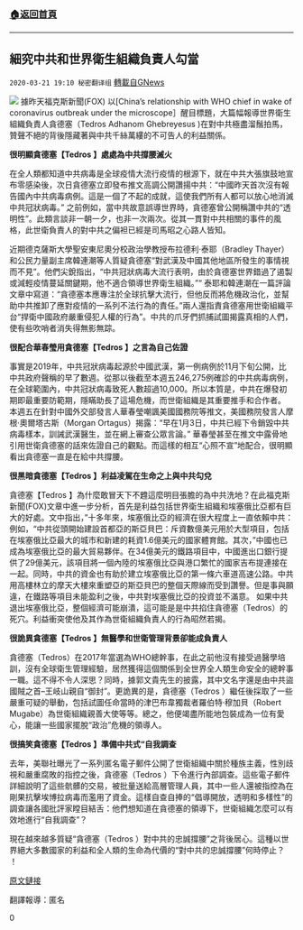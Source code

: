 ###  [:house:返回首頁](https://github.com/ourhimalayas/txt)
---

## 細究中共和世界衛生組織負責人勾當
`2020-03-21 19:10 秘密翻译组` [轉載自GNews](https://gnews.org/zh-hant/148092/)

![](https://s3-ap-northeast-1.amazonaws.com/news.guo.offload.media/wp-content/uploads/2020/03/21190949/Picture-1-25.png)
據昨天福克斯新聞(FOX) 以[China’s relationship with WHO chief in wake of coronavirus outbreak under the microscope］醒目標題，大篇幅報導世界衛生組織負責人貪德塞（Tedros Adhanom Ghebreyesus )在對中共極盡溜鬚拍馬，贊聲不絕的背後隱藏著與中共千絲萬縷的不可告人的利益關係。

**很明顯貪德塞【Tedros 】處處為中共撐腰滅火**

在全人類都知道中共病毒是全球疫情大流行疫情的根源下，就在中共大張旗鼓地宣布零感染後，次日貪德塞立即發布推文高調公開讚揚中共：“中國昨天首次沒有報告國內中共病毒病例。這是一個了不起的成就，這使我們所有人都可以放心地消滅中共冠狀病毒。” 之前例如，當中共故意誤導世界時，貪德塞曾公開稱讚中共的“透明性”。此類言談非一朝一夕，也非一次兩次。從其一貫對中共相關的事件的風格，此世衛負責人的對中共之偏袒已經是司馬昭之心路人皆知。

近期德克薩斯大學聖安東尼奧分校政治學教授布拉德利·泰耶（Bradley Thayer）和公民力量副主席韓連潮等人質疑貪德塞“對武漢及中國其他地區所發生的事情視而不見”。他們尖銳指出，“中共冠狀病毒大流行表明，由於貪德塞世界錯過了遏製或減輕疫情蔓延關鍵期，他不適合領導世界衛生組織。”“ 
泰耶和韓連潮在一篇評論文章中寫道：“貪德塞本應專注於全球抗擊大流行，但他反而將危機政治化，並幫助中共推卸了應對疫情的一系列不法行為的責任。”兩人還指責貪德塞用世衛組織平台“捍衛中國政府嚴重侵犯人權的行為”。中共的爪牙們抓捕試圖揭露真相的人們，使有些吹哨者消失得無影無踪。

**很配合華春瑩用貪德塞【Tedros 】之言為自己佐證**

事實是2019年，中共冠狀病毒起源於中國武漢，第一例病例於11月下旬公開，比中共政府聲稱的早了數週。從那以後截至本週五246,275例確診的中共病毒病例，在全球範圍內，中共冠狀病毒致死人數超過10,000。所以本質是，中共在爆發初期即最重要防範期，隱瞞助長了這場危機，而世衛組織是其重要推手和合作者。 
本週五在針對中國外交部發言人華春瑩嘲諷美國國務院等推文，美國務院發言人摩根·奧爾塔古斯（Morgan Ortagus）揭露：“早在1月3日，中共已經下令銷毀中共病毒樣本，訓誡武漢醫生，並在網上審查公眾言論。” 華春瑩甚至在推文中露骨地引用世衛貪德塞的話來佐證自己的觀點。而這樣的相互“心照不宣”地配合，很明顯看出貪德塞一直是在給中共撐腰。

**很黑暗貪德塞【Tedros 】利益凌駕在生命之上與中共勾兌**

貪德塞【Tedros 】為什麼敢冒天下不韙這麼明目張膽的為中共洗地？在此福克斯新聞(FOX)文章中進一步分析，首先是利益包括世界衛生組織和埃塞俄比亞都有巨大的好處。文中指出，”十多年來，埃塞俄比亞的經濟在很大程度上一直依賴中共：例如，“中共從頭開始建設首都亞的斯亞貝巴：斥資數億美元用於大型項目，包括在埃塞俄比亞最大的城市和新建的耗資1.6億美元的國家體育館。其次，”中國也已成為埃塞俄比亞的最大貿易夥伴。在34億美元的鐵路項目中，中國進出口銀行提供了29億美元，該項目將一個內陸的埃塞俄比亞與港口繁忙的國家吉布提連接在一起。同時，中共的資金也有助於建立埃塞俄比亞的第一條六車道高速公路。中共用高樓林立的摩天大樓來重塑亞的斯亞貝巴的整個天際線而受到讚譽。但是事與願違，在鐵路等項目未能盈利之後，中共對埃塞俄比亞的投資並不滿意。 如果中共退出埃塞俄比亞，整個經濟可能崩潰，這可能是是中共掐住貪德塞（Tedros）的死穴。利益衝突使他及其作為世衛組織負責人的行為昭然若揭。

**很詭異貪德塞【Tedros 】無醫學和世衛管理背景卻能成負責人**

貪德塞（Tedros）在2017年當選為WHO總幹事，在此之前他沒有接受過醫學培訓，沒有全球衛生管理經驗，居然獲得這個關係到全世界全人類生命安全的總幹事一職。這不得不令人深思？同時，據郭文貴先生的披露，其中文名字還是由中共盜國賊之首–王岐山親自“御封”。更詭異的是，貪德塞（Tedros ）繼任後採取了一些嚴重可疑的舉動，包括試圖任命當時的津巴布韋獨裁者羅伯特·穆加貝（Robert Mugabe）為世衛組織親善大使等等。總之，他便竭盡所能地包裝成為一位有愛心，能讓一些國家擺脫“政治”危機的領導人。

**很搞笑貪德塞【Tedros 】準備中共式“自我調查**

去年，美聯社曝光了一系列匿名電子郵件公開了世衛組織中關於種族主義，性別歧視和嚴重腐敗的指控之後，貪德塞（Tedros ）下令進行內部調查。這些電子郵件詳細說明了這些骯髒的交易，被批量送給高層管理人員，其中一些人還被指控為在剛果抗擊埃博拉病毒而濫用了資金。這樣自查自捧的“倡導開放，透明和多樣性”的調查讓各國批評家瞠目結舌：他們想知道在貪德塞的領導下，世衛組織怎麼可以有效地進行“自我調查”？

現在越來越多質疑“貪德塞（Tedros ）對中共的忠誠撐腰”之背後居心。這種以世界絕大多數國家的利益和全人類的生命為代價的“對中共的忠誠撐腰”何時停止？ ！

[原文鏈接](https://www.foxnews.com/world/coronavirus-china-who-chief-relationship-trouble)

翻譯報導：匿名

0
